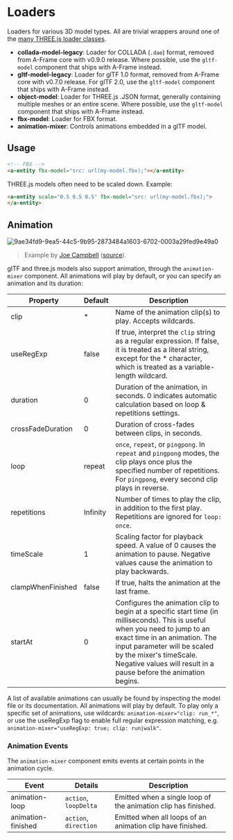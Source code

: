 # Loaders

Loaders for various 3D model types. All are trivial wrappers around one of the [many THREE.js loader classes](https://github.com/mrdoob/three.js/tree/master/examples/js/loaders).

- **collada-model-legacy**: Loader for COLLADA (`.dae`) format, removed from A-Frame core with v0.9.0 release. Where possible, use the `gltf-model` component that ships with A-Frame instead.
- **gltf-model-legacy**: Loader for glTF 1.0 format, removed from A-Frame core with v0.7.0 release. For glTF 2.0, use the `gltf-model` component that ships with A-Frame instead.
- **object-model**: Loader for THREE.js .JSON format, generally containing multiple meshes or an entire scene. Where possible, use the `gltf-model` component that ships with A-Frame instead.
- **fbx-model**: Loader for FBX format.
- **animation-mixer**: Controls animations embedded in a glTF model.

## Usage

```html
<!-- FBX -->
<a-entity fbx-model="src: url(my-model.fbx);"></a-entity>
```

THREE.js models often need to be scaled down. Example:

```html
<a-entity scale="0.5 0.5 0.5" fbx-model="src: url(my-model.fbx);">
</a-entity>
```

## Animation

![9ae34fd9-9ea5-44c5-9b95-2873484a1603-6702-0003a29fed9e49a0](https://cloud.githubusercontent.com/assets/1848368/25648601/845485de-2f82-11e7-8ae8-8e58c9dab9ff.gif)
> Example by [Joe Campbell](https://github.com/rexraptor08) ([source](https://github.com/rexraptor08/animation-controls)).

glTF and three.js models also support animation, through the `animation-mixer` component. All animations will play by default, or you can specify
an animation and its duration:

| Property          | Default  | Description                                               |
|-------------------|----------|-----------------------------------------------------------|
| clip              | *        | Name of the animation clip(s) to play. Accepts wildcards. |
| useRegExp         | false    | If true, interpret the `clip` string as a regular expression.  If false, it is treated as a literal string, except for the * character, which is treated as a variable-length wildcard. |
| duration          | 0     | Duration of the animation, in seconds.  0 indicates automatic calculation based on loop & repetitions settings. |
| crossFadeDuration | 0        | Duration of cross-fades between clips, in seconds.        |
| loop              | repeat   | `once`, `repeat`, or `pingpong`. In `repeat` and `pingpong` modes, the clip plays once plus the specified number of repetitions. For `pingpong`, every second clip plays in reverse. |
| repetitions       | Infinity | Number of times to play the clip, in addition to the first play. Repetitions are ignored for `loop: once`. |
| timeScale         | 1        | Scaling factor for playback speed. A value of 0 causes the animation to pause. Negative values cause the animation to play backwards. |
| clampWhenFinished | false        | If true, halts the animation at the last frame. |
| startAt           | 0        | Configures the animation clip to begin at a specific start time (in milliseconds). This is useful when you need to jump to an exact time in an animation. The input parameter will be scaled by the mixer's timeScale.  Negative values will result in a pause before the animation begins. |

A list of available animations can usually be found by inspecting the model file or its documentation. All animations will play by default. To play only a specific set of animations, use wildcards: `animation-mixer="clip: run_*"`, or use the useRegExp flag to enable full regular expression matching, e.g. `animation-mixer="useRegExp: true; clip: run|walk"`.

### Animation Events

The `animation-mixer` component emits events at certain points in the animation cycle.

| Event              | Details               | Description                                                    |
|--------------------|-----------------------|----------------------------------------------------------------|
| animation-loop     | `action`, `loopDelta` | Emitted when a single loop of the animation clip has finished. |
| animation-finished | `action`, `direction` | Emitted when all loops of an animation clip have finished.     |
